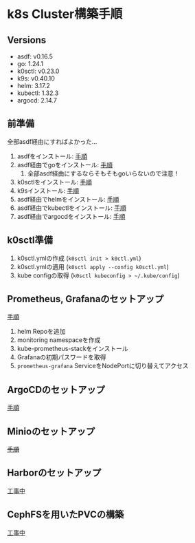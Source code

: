 # k8s Cluster構築手順

## Versions

- asdf: v0.16.5
- go: 1.24.1
- k0sctl: v0.23.0
- k9s: v0.40.10
- helm: 3.17.2
- kubectl: 1.32.3
- argocd: 2.14.7

## 前準備

全部asdf経由にすればよかった...

1. asdfをインストール: [手順](docs/preliminaries.md#install-asdf)
2. asdf経由でgoをインストール: [手順](docs/preliminaries.md#install-golang-with-asdf)
   1. 全部asdf経由にするならそもそもgoいらないので注意！
3. k0sctlをインストール: [手順](docs/preliminaries.md#install-k0sctl)
4. k9sインストール: [手順](docs/preliminaries.md#install-k9s)
5. asdf経由でhelmをインストール: [手順](docs/preliminaries.md#install-helm-with-asdf)
6. asdf経由でkubectlをインストール: [手順](docs/preliminaries.md#install-kubectl-with-asdf)
7. asdf経由でargocdをインストール: [手順](docs/preliminaries.md#install-argocd-with-asdf)

## k0sctl準備

1. k0sctl.ymlの作成 (`k0sctl init > k0ctl.yml`)
2. k0sctl.ymlの適用 (`k0sctl apply --config k0sctl.yml`)
3. kube configの取得 (`k0sctl kubeconfig > ~/.kube/config`)

## Prometheus, Grafanaのセットアップ

[手順](docs/prometheus-grafana.md#install-prometheus-grafana-with-helm)

1. helm Repoを追加
2. monitoring namespaceを作成
3. kube-prometheus-stackをインストール
4. Grafanaの初期パスワードを取得
5. `prometheus-grafana` ServiceをNodePortに切り替えてアクセス

## ArgoCDのセットアップ

[手順](docs/argocd.md#install-argocd)

## Minioのセットアップ

~~[手順](docs/minio.md#install-minio-with-argocd)~~

## Harborのセットアップ

[工事中](harbor/README.md)

## CephFSを用いたPVCの構築

[工事中](ceph-pvc/README.md)
